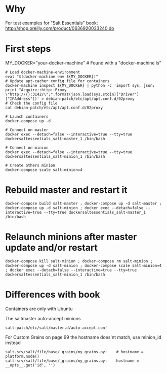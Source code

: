 Why
===
For test examples for "Salt Essentials" book:
http://shop.oreilly.com/product/0636920033240.do

First steps
===========
MY_DOCKER="your-docker-machine" # Found with a "docker-machine ls"

```
# Load docker-machine-environment
eval "$(docker-machine env ${MY_DOCKER})"
# Update apt-cacher config file for containers
docker-machine inspect ${MY_DOCKER} | python -c 'import sys, json; print "Acquire::http::Proxy \"http://{}:3142/\";".format(json.load(sys.stdin)["Driver"]["IPAddress"])' > debian-patch/etc/apt/apt.conf.d/02proxy
# Check the config file
cat debian-patch/etc/apt/apt.conf.d/02proxy

# Launch containers
docker-compose up -d

# Connect on master
docker exec --detach=false --interactive=true --tty=true dockersaltessentials_salt-master_1 /bin/bash

# Connect on minion
docker exec --detach=false --interactive=true --tty=true dockersaltessentials_salt-minion_1 /bin/bash

# Create others minion
docker-compose scale salt-minion=4
```

Rebuild master and restart it
=============================
```
docker-compose build salt-master ; docker-compose up -d salt-master ; docker-compose up -d salt-minion ; docker exec --detach=false --interactive=true --tty=true dockersaltessentials_salt-master_1 /bin/bash
```

Relaunch minions after master update and/or restart
===================================================
```
docker-compose kill salt-minion ; docker-compose rm salt-minion ; docker-compose up -d salt-minion ; docker-compose scale salt-minion=4 ; docker exec --detach=false --interactive=true --tty=true dockersaltessentials_salt-minion_1 /bin/bash
```


Differences with book
=====================

Containers are only with Ubuntu

The saltmaster auto-accept minions
```
salt-patch/etc/salt/master.d/auto-accept.conf
```

For Custom Grains on page 99 the hostname does'nt match, use minion_id instead
```
salt-srv/salt/file/base/_grains/my_grains.py:    # hostname = platform.node()
salt-srv/salt/file/base/_grains/my_grains.py:    hostname = __opts__.get('id', '')
```
